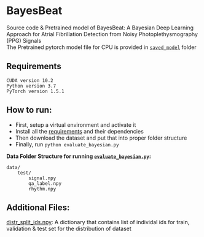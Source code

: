 # BayesBeat
Source code & Pretrained model of BayesBeat: A Bayesian Deep Learning Approach for Atrial Fibrillation Detection from Noisy Photoplethysmography (PPG) Signals  
The Pretrained pytorch model file for CPU is provided in [`saved_model`](saved_model) folder

## Requirements
```
CUDA version 10.2
Python version 3.7
PyTorch version 1.5.1
```

## How to run:
   - First, setup a virtual environment and activate it
   - Install all the [requirements](requirements.txt) and their dependencies
   - Then download the dataset and put that into proper folder structure
   - Finally, run `python evaluate_bayesian.py`

**Data Folder Structure for running [`evaluate_bayesian.py`](evaluate_bayesian.py):**
```
data/
    test/
        signal.npy
        qa_label.npy
        rhythm.npy
```

## Additional Files:
[distr_split_ids.npy](distr_split_ids.npy): A dictionary that contains list of individal ids for train, validation & test set for the distribution of dataset
